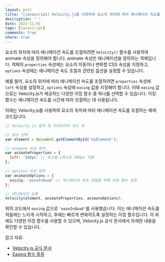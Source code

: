 ```yaml
---
layout: post
title: "[javascript] Velocity.js를 사용하여 요소의 위치에 따라 애니메이션 속도를 조절할 수 있나요?"
description: " "
date: 2023-11-01
tags: [javascript]
comments: true
share: true
---
```


요소의 위치에 따라 애니메이션 속도를 조절하려면 `Velocity()` 함수를 사용하여 animate 속성을 정의해야 합니다. animate 속성은 애니메이션을 정의하는 객체입니다. 객체의 `properties` 속성에는 요소의 이동이나 변화할 CSS 속성을 지정하고, `options` 속성에는 애니메이션 속도 조절과 관련된 옵션을 설정할 수 있습니다.

예를 들어, 요소의 위치에 따라 애니메이션 속도를 조절하려면 `properties` 속성에 `left` 속성을 설정하고, `options` 속성에 `easing` 값을 지정해야 합니다. 이때 `easing` 값으로는 Velocity.js가 제공하는 다양한 이징 함수 중 하나를 선택할 수 있습니다. 이징 함수는 애니메이션 속도를 시간에 따라 조절하는 데 사용됩니다.

아래는 Velocity.js를 사용하여 요소의 위치에 따라 애니메이션 속도를 조절하는 예제 코드입니다.

```javascript
// Velocity.js 설치 및 라이브러리 로드 후

// 요소 선택
var element = document.getElementById('myElement');

// animate 속성 정의
var animateProperties = {
  left: '500px' // 요소를 x축으로 500px 이동
};

// options 속성 정의
var animateOptions = {
  easing: 'easeInQuad' // 애니메이션 속도 조절을 위해 이징 함수 설정
};

// 애니메이션 실행
Velocity(element, animateProperties, animateOptions);
```

위의 코드에서 `easing` 값으로 `'easeInQuad'`를 사용했습니다. 이는 애니메이션 속도를 처음에는 느리게 시작하고, 후에는 빠르게 변화하도록 설정하는 이징 함수입니다. 이 외에도 다양한 이징 함수를 사용할 수 있으며, Velocity.js 공식 문서에서 자세한 내용을 확인할 수 있습니다.

참고 자료:
- [Velocity.js 공식 문서](http://velocityjs.org/)
- [Easing 함수 종류](http://easings.net/)
